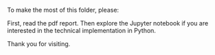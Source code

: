 To make the most of this folder, please:

First, read the pdf report. Then explore the Jupyter notebook if you are interested in the technical implementation in Python.

Thank you for visiting.
